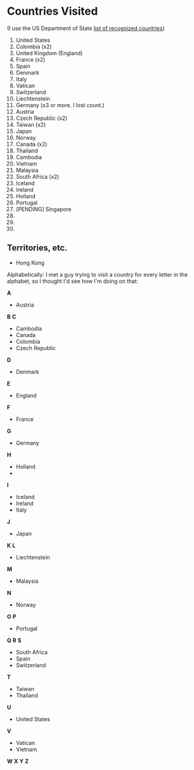 # Countries Visited

(I use the US Department of State [list of recognized countries](http://www.state.gov/misc/list/index.htm))

1. United States
2. Colombia (x2)
3. United Kingdom (England)
4. France (x2)
5. Spain
6. Denmark
7. Italy
8. Vatican
9. Switzerland
10. Liechtenstein
11. Germany (x3 or more. I lost count.)
12. Austria 
13. Czech Republic (x2)
14. Taiwan (x2)
15. Japan
16. Norway
17. Canada (x2)
28. Thailand
19. Cambodia
20. Vietnam
21. Malaysia
22. South Africa (x2)
23. Iceland
24. Ireland
25. Holland
26. Portugal
27. [PENDING] Singapore 
28.
29.
30.


## Territories, etc.
* Hong Kong



Alphabetically:
I met a guy trying to visit a country for every letter in the alphabet, so I thought I'd see how I'm doing on that:

**A**
* Austria

**B**
**C**
* Cambodia
* Canada
* Colombia
* Czech Republic

**D**
* Denmark

**E**
* England

**F**
* France

**G**
* Germany

**H**
* Holland 
* 
**I**
* Iceland
* Ireland
* Italy

**J**
* Japan

**K**
**L**
* Liechtenstein

**M**
* Malaysia

**N**
* Norway

**O**
**P**
* Portugal

**Q**
**R**
**S**
* South Africa
* Spain
* Switzerland

**T**
* Taiwan
* Thailand

**U**
* United States

**V**
* Vatican
* Vietnam

**W**
**X**
**Y**
**Z**
